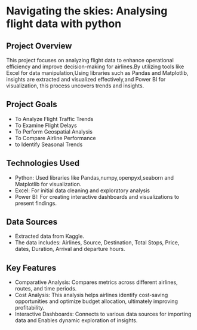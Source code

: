 # Navigating the skies: Analysing flight data with python

## Project Overview
This project focuses on analyzing flight data to enhance operational efficiency and improve decision-making for airlines.By utilizing tools like Excel for data manipulation,Using libraries such as Pandas and Matplotlib, insights are extracted and visualized effectively,and Power BI for visualization, this process uncovers trends and insights.

## Project Goals
- To Analyze Flight Traffic Trends 
- To Examine Flight Delays 
- To Perform Geospatial Analysis 
- To Compare Airline Performance
- to Identify Seasonal Trends
  
## Technologies Used
- Python: Used libraries like Pandas,numpy,openpyxl,seaborn and Matplotlib for visualization.
- Excel: For initial data cleaning and exploratory analysis
- Power BI: For creating interactive dashboards and visualizations to present findings.
  
## Data Sources
- Extracted data from Kaggle.
- The data includes: Airlines, Source, Destination, Total Stops, Price, dates, Duration, Arrival and departure hours.

## Key Features
- Comparative Analysis:
Compares metrics across different airlines, routes, and time periods.
- Cost Analysis:
This analysis helps airlines identify cost-saving opportunities and optimize budget allocation, ultimately improving profitability.
- Interactive Dashboards:
Connects to various data sources for importing data and Enables dynamic exploration of insights.





